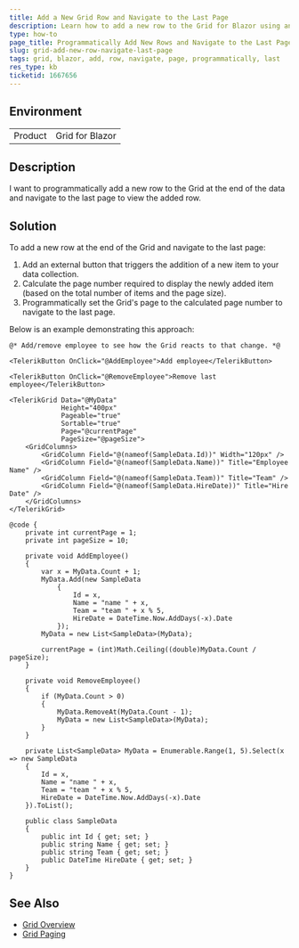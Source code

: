 ```yaml
---
title: Add a New Grid Row and Navigate to the Last Page
description: Learn how to add a new row to the Grid for Blazor using an external button and navigate to the last page where the new row is inserted.
type: how-to
page_title: Programmatically Add New Rows and Navigate to the Last Page in Telerik Blazor Grid
slug: grid-add-new-row-navigate-last-page
tags: grid, blazor, add, row, navigate, page, programmatically, last
res_type: kb
ticketid: 1667656
---
```


## Environment

<table>
    <tbody>
	    <tr>
	    	<td>Product</td>
	    	<td>Grid for Blazor</td>
	    </tr>
    </tbody>
</table>

## Description

I want to programmatically add a new row to the Grid at the end of the data and navigate to the last page to view the added row.

## Solution

To add a new row at the end of the Grid and navigate to the last page:
1. Add an external button that triggers the addition of a new item to your data collection.
2. Calculate the page number required to display the newly added item (based on the total number of items and the page size).
3. Programmatically set the Grid's page to the calculated page number to navigate to the last page.

Below is an example demonstrating this approach:

````CSHTML
@* Add/remove employee to see how the Grid reacts to that change. *@

<TelerikButton OnClick="@AddEmployee">Add employee</TelerikButton>

<TelerikButton OnClick="@RemoveEmployee">Remove last employee</TelerikButton>

<TelerikGrid Data="@MyData"
             Height="400px"
             Pageable="true"
             Sortable="true"
             Page="@currentPage"
             PageSize="@pageSize">
    <GridColumns>
        <GridColumn Field="@(nameof(SampleData.Id))" Width="120px" />
        <GridColumn Field="@(nameof(SampleData.Name))" Title="Employee Name" />
        <GridColumn Field="@(nameof(SampleData.Team))" Title="Team" />
        <GridColumn Field="@(nameof(SampleData.HireDate))" Title="Hire Date" />
    </GridColumns>
</TelerikGrid>

@code {
    private int currentPage = 1;
    private int pageSize = 10;

    private void AddEmployee()
    {
        var x = MyData.Count + 1;
        MyData.Add(new SampleData
            {
                Id = x,
                Name = "name " + x,
                Team = "team " + x % 5,
                HireDate = DateTime.Now.AddDays(-x).Date
            });
        MyData = new List<SampleData>(MyData);

        currentPage = (int)Math.Ceiling((double)MyData.Count / pageSize);
    }

    private void RemoveEmployee()
    {
        if (MyData.Count > 0)
        {
            MyData.RemoveAt(MyData.Count - 1);
            MyData = new List<SampleData>(MyData);
        }
    }

    private List<SampleData> MyData = Enumerable.Range(1, 5).Select(x => new SampleData
    {
        Id = x,
        Name = "name " + x,
        Team = "team " + x % 5,
        HireDate = DateTime.Now.AddDays(-x).Date
    }).ToList();

    public class SampleData
    {
        public int Id { get; set; }
        public string Name { get; set; }
        public string Team { get; set; }
        public DateTime HireDate { get; set; }
    }
}
````

## See Also

- [Grid Overview](https://docs.telerik.com/blazor-ui/components/grid/overview)
- [Grid Paging](https://docs.telerik.com/blazor-ui/components/grid/paging)
